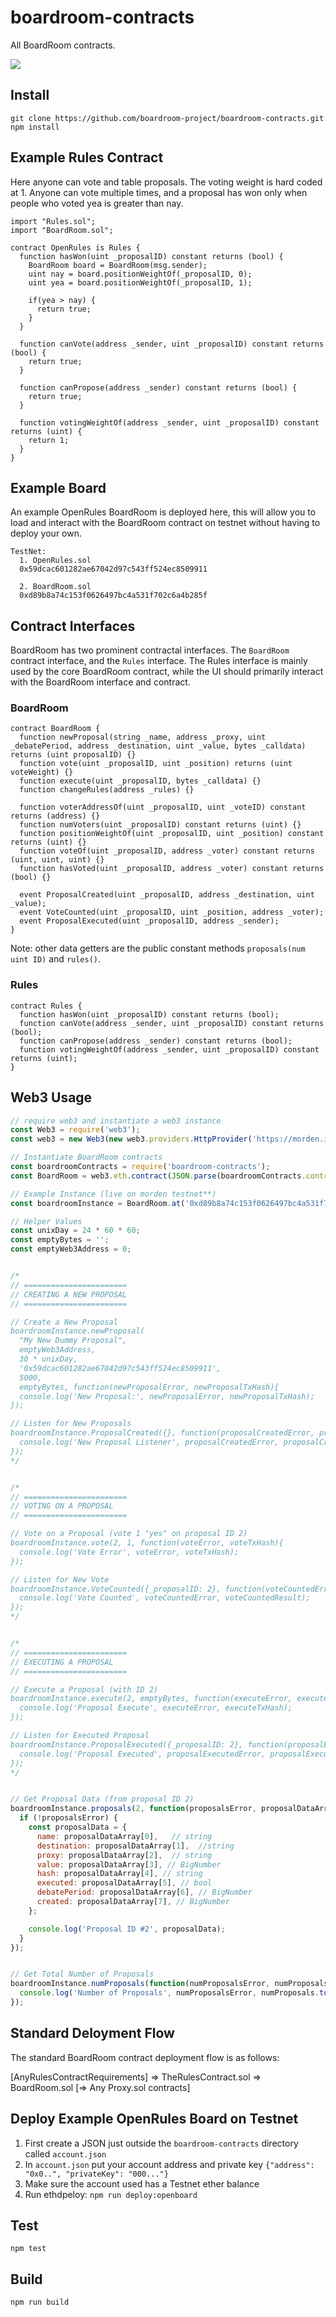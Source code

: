 # boardroom-contracts
All BoardRoom contracts.

<img src="assets/standardBoardRoomContractDesignDiagram.jpg" />

## Install
```
git clone https://github.com/boardroom-project/boardroom-contracts.git
npm install
```

## Example Rules Contract

Here anyone can vote and table proposals. The voting weight is hard coded at 1. Anyone can vote multiple times, and a proposal has won only when people who voted yea is greater than nay.

```
import "Rules.sol";
import "BoardRoom.sol";

contract OpenRules is Rules {
  function hasWon(uint _proposalID) constant returns (bool) {
    BoardRoom board = BoardRoom(msg.sender);
    uint nay = board.positionWeightOf(_proposalID, 0);
    uint yea = board.positionWeightOf(_proposalID, 1);

    if(yea > nay) {
      return true;
    }
  }

  function canVote(address _sender, uint _proposalID) constant returns (bool) {
    return true;
  }

  function canPropose(address _sender) constant returns (bool) {
    return true;
  }

  function votingWeightOf(address _sender, uint _proposalID) constant returns (uint) {
    return 1;
  }
}
```

## Example Board
An example OpenRules BoardRoom is deployed here, this will allow you to load and interact with the BoardRoom contract on testnet without having to deploy your own.

```
TestNet:
  1. OpenRules.sol
  0x59dcac601282ae67042d97c543ff524ec8509911

  2. BoardRoom.sol
  0xd89b8a74c153f0626497bc4a531f702c6a4b285f
```

## Contract Interfaces

BoardRoom has two prominent contractal interfaces. The `BoardRoom` contract interface, and the `Rules` interface. The Rules interface is mainly used by the core BoardRoom contract, while the UI should primarily interact with the BoardRoom interface and contract.

### BoardRoom

```
contract BoardRoom {
  function newProposal(string _name, address _proxy, uint _debatePeriod, address _destination, uint _value, bytes _calldata) returns (uint proposalID) {}
  function vote(uint _proposalID, uint _position) returns (uint voteWeight) {}
  function execute(uint _proposalID, bytes _calldata) {}
  function changeRules(address _rules) {}

  function voterAddressOf(uint _proposalID, uint _voteID) constant returns (address) {}
  function numVoters(uint _proposalID) constant returns (uint) {}
  function positionWeightOf(uint _proposalID, uint _position) constant returns (uint) {}
  function voteOf(uint _proposalID, address _voter) constant returns (uint, uint, uint) {}
  function hasVoted(uint _proposalID, address _voter) constant returns (bool) {}

  event ProposalCreated(uint _proposalID, address _destination, uint _value);
  event VoteCounted(uint _proposalID, uint _position, address _voter);
  event ProposalExecuted(uint _proposalID, address _sender);
}
```

Note: other data getters are the public constant methods `proposals(num uint ID)` and `rules()`.

### Rules

```
contract Rules {
  function hasWon(uint _proposalID) constant returns (bool);
  function canVote(address _sender, uint _proposalID) constant returns (bool);
  function canPropose(address _sender) constant returns (bool);
  function votingWeightOf(address _sender, uint _proposalID) constant returns (uint);
}
```

## Web3 Usage

```js
// require web3 and instantiate a web3 instance
const Web3 = require('web3');
const web3 = new Web3(new web3.providers.HttpProvider('https://morden.infura.io:8545'));

// Instantiate BoardRoom contracts
const boardroomContracts = require('boardroom-contracts');
const BoardRoom = web3.eth.contract(JSON.parse(boardroomContracts.contracts.BoardRoom.interface));

// Example Instance (live on morden testnet**)
const boardroomInstance = BoardRoom.at('0xd89b8a74c153f0626497bc4a531f702c6a4b285f');

// Helper Values
const unixDay = 24 * 60 * 60;
const emptyBytes = '';
const emptyWeb3Address = 0;


/*
// =======================
// CREATING A NEW PROPOSAL
// =======================

// Create a New Proposal
boardroomInstance.newProposal(
  "My New Dummy Proposal",
  emptyWeb3Address,
  30 * unixDay,
  '0x59dcac601282ae67042d97c543ff524ec8509911',
  5000,
  emptyBytes, function(newProposalError, newProposalTxHash){
  console.log('New Proposal:', newProposalError, newProposalTxHash);  
});

// Listen for New Proposals
boardroomInstance.ProposalCreated({}, function(proposalCreatedError, proposalCreatedResult){
  console.log('New Proposal Listener', proposalCreatedError, proposalCreatedResult);
});
*/


/*
// =======================
// VOTING ON A PROPOSAL
// =======================

// Vote on a Proposal (vote 1 "yes" on proposal ID 2)
boardroomInstance.vote(2, 1, function(voteError, voteTxHash){
  console.log('Vote Error', voteError, voteTxHash);
});

// Listen for New Vote
boardroomInstance.VoteCounted({_proposalID: 2}, function(voteCountedError, voteCountedResult){
  console.log('Vote Counted', voteCountedError, voteCountedResult);
});
*/


/*
// =======================
// EXECUTING A PROPOSAL
// =======================

// Execute a Proposal (with ID 2)
boardroomInstance.execute(2, emptyBytes, function(executeError, executeTxHash){
  console.log('Proposal Execute', executeError, executeTxHash);
});

// Listen for Executed Proposal
boardroomInstance.ProposalExecuted({_proposalID: 2}, function(proposalExecutedError, proposalExecutedResult){
  console.log('Proposal Executed', proposalExecutedError, proposalExecutedResult);
});
*/


// Get Proposal Data (from proposal ID 2)
boardroomInstance.proposals(2, function(proposalsError, proposalDataArray){
  if (!proposalsError) {
    const proposalData = {
      name: proposalDataArray[0],   // string
      destination: proposalDataArray[1],  //string
      proxy: proposalDataArray[2],  // string
      value: proposalDataArray[3], // BigNumber
      hash: proposalDataArray[4], // string
      executed: proposalDataArray[5], // bool
      debatePeriod: proposalDataArray[6], // BigNumber
      created: proposalDataArray[7], // BigNumber
    };

    console.log('Proposal ID #2', proposalData);
  }
});


// Get Total Number of Proposals
boardroomInstance.numProposals(function(numProposalsError, numProposals){
  console.log('Number of Proposals', numProposalsError, numProposals.toString(10));
});
```

## Standard Deloyment Flow

The standard BoardRoom contract deployment flow is as follows:

[AnyRulesContractRequirements] => TheRulesContract.sol => BoardRoom.sol [=> Any Proxy.sol contracts]

## Deploy Example OpenRules Board on Testnet
  1. First create a JSON just outside the `boardroom-contracts` directory called `account.json`
  2. In `account.json` put your account address and private key `{"address": "0x0..", "privateKey": "000..."}`
  3. Make sure the account used has a Testnet ether balance
  4. Run ethdpeloy: `npm run deploy:openboard`

## Test
```
npm test
```

## Build
```
npm run build
```
